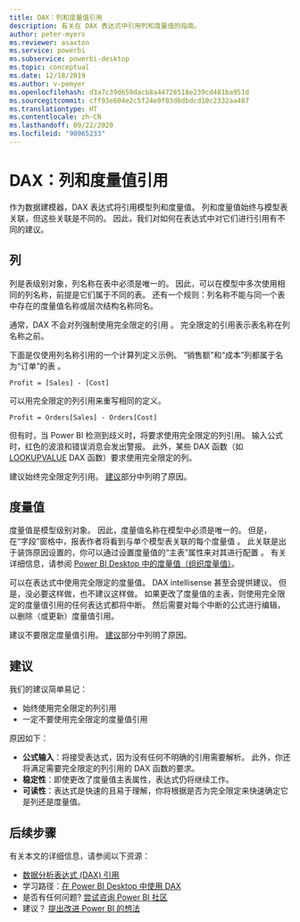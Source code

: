 ```yaml
---
title: DAX：列和度量值引用
description: 有关在 DAX 表达式中引用列和度量值的指南。
author: peter-myers
ms.reviewer: asaxton
ms.service: powerbi
ms.subservice: powerbi-desktop
ms.topic: conceptual
ms.date: 12/18/2019
ms.author: v-pemyer
ms.openlocfilehash: d3a7c39d659dacb8a44728518e239cd481ba951d
ms.sourcegitcommit: cff93e604e2c5f24e0f03d6dbdcd10c2332aa487
ms.translationtype: HT
ms.contentlocale: zh-CN
ms.lasthandoff: 09/22/2020
ms.locfileid: "90965233"
---
```

# <a name="dax-column-and-measure-references"></a>DAX：列和度量值引用

作为数据建模器，DAX 表达式将引用模型列和度量值。 列和度量值始终与模型表关联，但这些关联是不同的。 因此，我们对如何在表达式中对它们进行引用有不同的建议。

## <a name="columns"></a>列

列是表级别对象，列名称在表中必须是唯一的。 因此，可以在模型中多次使用相同的列名称，前提是它们属于不同的表。 还有一个规则：列名称不能与同一个表中存在的度量值名称或层次结构名称同名。

通常，DAX 不会对列强制使用完全限定的引用  。 完全限定的引用表示表名称在列名称之前。

下面是仅使用列名称引用的一个计算列定义示例。 “销售额”和“成本”列都属于名为“订单”的表    。

```dax
Profit = [Sales] - [Cost]
```

可以用完全限定的列引用来重写相同的定义。

```dax
Profit = Orders[Sales] - Orders[Cost]
```

但有时，当 Power BI 检测到歧义时，将要求使用完全限定的列引用。 输入公式时，红色的波浪和错误消息会发出警报。 此外，某些 DAX 函数（如 [LOOKUPVALUE](/dax/lookupvalue-function-dax) DAX 函数）要求使用完全限定的列。

建议始终完全限定列引用。 [建议](#recommendations)部分中列明了原因。

## <a name="measures"></a>度量值

度量值是模型级别对象。 因此，度量值名称在模型中必须是唯一的。 但是，在“字段”窗格中，报表作者将看到与单个模型表关联的每个度量值  。 此关联是出于装饰原因设置的，你可以通过设置度量值的“主表”属性来对其进行配置  。 有关详细信息，请参阅 [Power BI Desktop 中的度量值（组织度量值）](../transform-model/desktop-measures.md#organizing-your-measures)。

可以在表达式中使用完全限定的度量值。 DAX intellisense 甚至会提供建议。 但是，没必要这样做，也不建议这样做。 如果更改了度量值的主表，则使用完全限定的度量值引用的任何表达式都将中断。 然后需要对每个中断的公式进行编辑，以删除（或更新）度量值引用。

建议不要限定度量值引用。 [建议](#recommendations)部分中列明了原因。

## <a name="recommendations"></a>建议

我们的建议简单易记：

- 始终使用完全限定的列引用
- 一定不要使用完全限定的度量值引用

原因如下：

- **公式输入**：将接受表达式，因为没有任何不明确的引用需要解析。 此外，你还将满足需要完全限定的列引用的 DAX 函数的要求。
- **稳定性**：即使更改了度量值主表属性，表达式仍将继续工作。
- **可读性**：表达式是快速的且易于理解，你将根据是否为完全限定来快速确定它是列还是度量值。

## <a name="next-steps"></a>后续步骤

有关本文的详细信息，请参阅以下资源：

- [数据分析表达式 (DAX) 引用](/dax/)
- 学习路径：[在 Power BI Desktop 中使用 DAX](/learn/paths/dax-power-bi/)
- 是否有任何问题? [尝试咨询 Power BI 社区](https://community.powerbi.com/)
- 建议？ [提出改进 Power BI 的想法](https://ideas.powerbi.com)